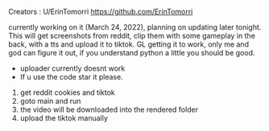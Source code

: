 Creators : U/ErinTomorri https://github.com/ErinTomorri

currently working on it (March 24, 2022), planning on updating later tonight. This will get screenshots from reddit, clip them with some gameplay in the back, with a tts and upload it to tiktok. GL getting it to work, only me and god can figure it out, if you understand python a little you should be good.
- uploader currently doesnt work
- If u use the code star it please.

1. get reddit cookies and tiktok
2. goto main and run
3. the video will be downloaded into the rendered folder
4. upload the tiktok manually

 
